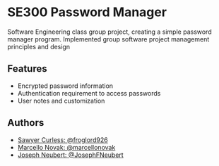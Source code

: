 # SE300 Password Manager
Software Engineering class group project, creating a simple password manager program.
Implemented group software project management principles and design

## Features
- Encrypted password information
- Authentication requirement to access passwords
- User notes and customization

## Authors
- [Sawyer Curless: @froglord926](https://github.com/froglord926)
- [Marcello Novak: @marcellonovak](https://www.github.com/marcellonovak)
- [Joseph Neubert: @JosephFNeubert](https://github.com/JosephFNeubert)

